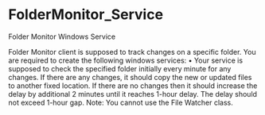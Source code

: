 # FolderMonitor_Service
Folder Monitor Windows Service


Folder Monitor client is supposed to track changes on a specific folder. You are required to create the
following windows services:
• Your service is supposed to check the specified folder initially every minute for any changes. If there
are any changes, it should copy the new or updated files to another fixed location. If there are no changes
then it should increase the delay by additional 2 minutes until it reaches 1-hour delay. The delay should
not exceed 1-hour gap.
Note: You cannot use the File Watcher class.
